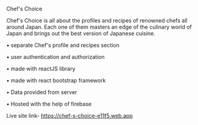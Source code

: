 Chef's Choice

Chef's Choice is all about the profiles and recipes of renowned chefs all around Japan. Each one of them masters an edge of the culinary world of Japan and brings out the best version of Japanese cuisine.

• separate Chef's profile and recipes section

• user authentication and authorization

• made with reactJS library

• made with react bootstrap framework

• Data provided from server

• Hosted with the help of firebase

Live site link- https://chef-s-choice-e11f5.web.app